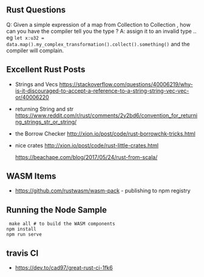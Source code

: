 ## Rust Questions

Q: Given a simple expression of a map from Collection<X> to Collection<Y> , how can you have the compiler tell you the type ?
A: assign it to an invalid type .. eg `let x:u32 = data.map().my_complex_transformation().collect().something()`
  and the compiler will complain. 

## Excellent Rust Posts 

* Strings and Vecs
  https://stackoverflow.com/questions/40006219/why-is-it-discouraged-to-accept-a-reference-to-a-string-string-vec-vec-or/40006220

* returning String and str
  https://www.reddit.com/r/rust/comments/2y2bd6/convention_for_returning_strings_str_or_string/

* the Borrow Checker
  http://xion.io/post/code/rust-borrowchk-tricks.html

* nice crates 
  http://xion.io/post/code/rust-little-crates.html

  https://beachape.com/blog/2017/05/24/rust-from-scala/

## WASM Items

* https://github.com/rustwasm/wasm-pack - publishing to npm registry

## Running the Node Sample
```
 make all # to build the WASM components 
npm install
npm run serve
```

## travis CI 

- https://dev.to/cad97/great-rust-ci-1fk6